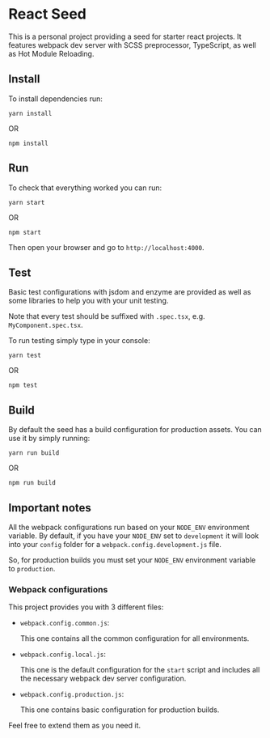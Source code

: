 # React Seed

This is a personal project providing a seed for starter react projects. It features webpack dev server with SCSS preprocessor, TypeScript, as well as Hot Module Reloading.

## Install
To install dependencies run:

`yarn install`

OR

`npm install`

## Run
To check that everything worked you can run:

`yarn start`

OR

`npm start`

Then open your browser and go to `http://localhost:4000`.

## Test
Basic test configurations with jsdom and enzyme are provided as well as some libraries to help you with your unit testing.

Note that every test should be suffixed with `.spec.tsx`, e.g. `MyComponent.spec.tsx`.

To run testing simply type in your console:

`yarn test`

OR

`npm test`

## Build
By default the seed has a build configuration for production assets. You can use it by simply running:

`yarn run build`

OR

`npm run build`

## Important notes
All the webpack configurations run based on your `NODE_ENV` environment variable. By default, if you have your `NODE_ENV` set to `development` it will look into your `config` folder for a `webpack.config.development.js` file.

So, for production builds you must set your `NODE_ENV` environment variable to `production`.

### Webpack configurations
This project provides you with 3 different files:
- `webpack.config.common.js`:

  This one contains all the common configuration for all environments.

- `webpack.config.local.js`:

  This one is the default configuration for the `start` script and includes all the necessary webpack dev server configuration.

- `webpack.config.production.js`:

  This one contains basic configuration for production builds.

Feel free to extend them as you need it.